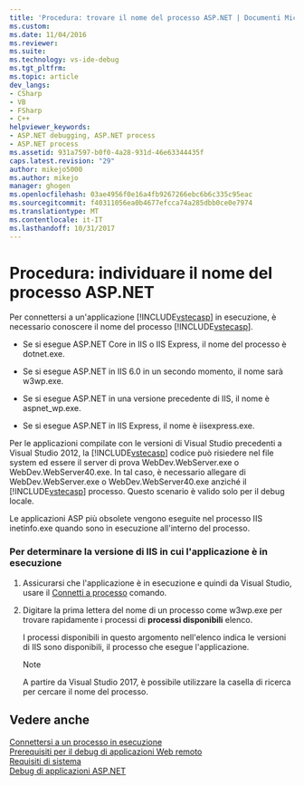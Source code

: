 ```yaml
---
title: 'Procedura: trovare il nome del processo ASP.NET | Documenti Microsoft'
ms.custom: 
ms.date: 11/04/2016
ms.reviewer: 
ms.suite: 
ms.technology: vs-ide-debug
ms.tgt_pltfrm: 
ms.topic: article
dev_langs:
- CSharp
- VB
- FSharp
- C++
helpviewer_keywords:
- ASP.NET debugging, ASP.NET process
- ASP.NET process
ms.assetid: 931a7597-b0f0-4a28-931d-46e63344435f
caps.latest.revision: "29"
author: mikejo5000
ms.author: mikejo
manager: ghogen
ms.openlocfilehash: 03ae4956f0e16a4fb9267266ebc6b6c335c95eac
ms.sourcegitcommit: f40311056ea0b4677efcca74a285dbb0ce0e7974
ms.translationtype: MT
ms.contentlocale: it-IT
ms.lasthandoff: 10/31/2017
---
```

# <a name="how-to-find-the-name-of-the-aspnet-process"></a>Procedura: individuare il nome del processo ASP.NET
Per connettersi a un'applicazione [!INCLUDE[vstecasp](../code-quality/includes/vstecasp_md.md)] in esecuzione, è necessario conoscere il nome del processo [!INCLUDE[vstecasp](../code-quality/includes/vstecasp_md.md)].  

-   Se si esegue ASP.NET Core in IIS o IIS Express, il nome del processo è dotnet.exe.

-   Se si esegue ASP.NET in IIS 6.0 in un secondo momento, il nome sarà w3wp.exe.  
  
-   Se si esegue ASP.NET in una versione precedente di IIS, il nome è aspnet_wp.exe.

-   Se si esegue ASP.NET in IIS Express, il nome è iisexpress.exe.
  
Per le applicazioni compilate con le versioni di Visual Studio precedenti a Visual Studio 2012, la [!INCLUDE[vstecasp](../code-quality/includes/vstecasp_md.md)] codice può risiedere nel file system ed essere il server di prova WebDev.WebServer.exe o WebDev.WebServer40.exe. In tal caso, è necessario allegare di WebDev.WebServer.exe o WebDev.WebServer40.exe anziché il [!INCLUDE[vstecasp](../code-quality/includes/vstecasp_md.md)] processo. Questo scenario è valido solo per il debug locale.
  
Le applicazioni ASP più obsolete vengono eseguite nel processo IIS inetinfo.exe quando sono in esecuzione all'interno del processo.  

### <a name="to-determine-the-iis-version-under-which-the-application-is-running"></a>Per determinare la versione di IIS in cui l'applicazione è in esecuzione  

1.  Assicurarsi che l'applicazione è in esecuzione e quindi da Visual Studio, usare il [Connetti a processo](../debugger/attach-to-running-processes-with-the-visual-studio-debugger.md) comando.

2.  Digitare la prima lettera del nome di un processo come w3wp.exe per trovare rapidamente i processi di **processi disponibili** elenco.

    I processi disponibili in questo argomento nell'elenco indica le versioni di IIS sono disponibili, il processo che esegue l'applicazione.

    > [!NOTE]
    > A partire da Visual Studio 2017, è possibile utilizzare la casella di ricerca per cercare il nome del processo.
  
## <a name="see-also"></a>Vedere anche  
 [Connettersi a un processo in esecuzione](../debugger/attach-to-running-processes-with-the-visual-studio-debugger.md)  
 [Prerequisiti per il debug di applicazioni Web remoto](../debugger/prerequistes-for-remote-debugging-web-applications.md)   
 [Requisiti di sistema](../debugger/aspnet-debugging-system-requirements.md)   
 [Debug di applicazioni ASP.NET](../debugger/how-to-enable-debugging-for-aspnet-applications.md)